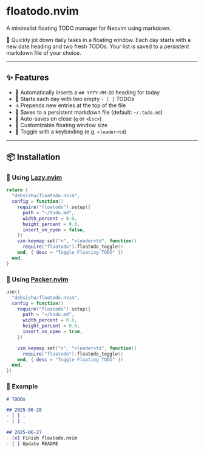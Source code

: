 # floatodo.nvim

A minimalist floating TODO manager for Neovim using markdown.

📌 Quickly jot down daily tasks in a floating window. Each day starts with a new date heading and two fresh TODOs. Your list is saved to a persistent markdown file of your choice.

---
## ✨ Features

- 📅 Automatically inserts a `## YYYY-MM-DD` heading for today
- 📝 Starts each day with two empty `- [ ]` TODOs
- 🔝 Prepends new entries at the top of the file
- 📁 Saves to a persistent markdown file (default: `~/.todo.md`)
- 💾 Auto-saves on close (`q` or `<Esc>`)
- 📏 Customizable floating window size
- 🔄 Toggle with a keybinding (e.g. `<leader>td`)

---
## 📦 Installation

### 🔹 Using [Lazy.nvim](https://github.com/folke/lazy.nvim)

```lua
return {
  "debsishu/floatodo.nvim",
  config = function()
    require("floatodo").setup({
      path = "~/todo.md",
      width_percent = 0.8,
      height_percent = 0.8,
      insert_on_open = false,
    })
    vim.keymap.set("n", "<leader>td", function()
      require("floatodo").floatodo_toggle()
    end, { desc = "Toggle Floating TODO" })
  end,
}
```
### 🔹 Using [Packer.nvim](https://github.com/wbthomason/packer.nvim)

```lua
use({
  "debsishu/floatodo.nvim",
  config = function()
    require("floatodo").setup({
      path = "~/todo.md",
      width_percent = 0.8,
      height_percent = 0.8,
      insert_on_open = true,
    })

    vim.keymap.set("n", "<leader>td", function()
      require("floatodo").floatodo_toggle()
    end, { desc = "Toggle Floating TODO" })
  end,
})
```

### 📂 Example

```markdown
# TODOs

## 2025-06-28
- [ ] .
- [ ] .

## 2025-06-27
- [x] Finish floatodo.nvim
- [ ] Update README
```
